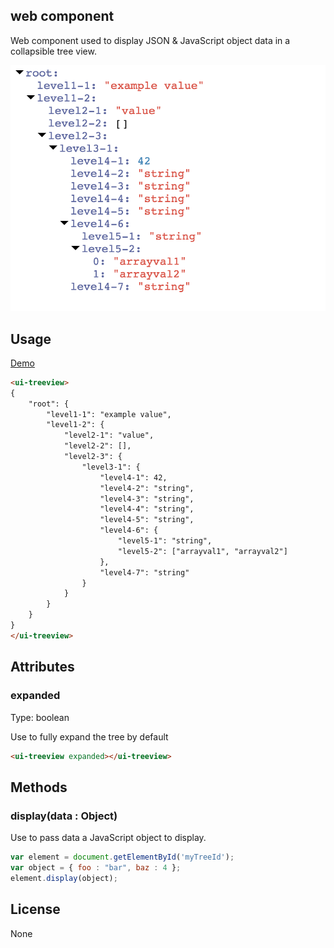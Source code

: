 <ui-treeview> web component
---------------------------

Web component used to display JSON & JavaScript object data in a collapsible tree view.

<img src="./ui-treeview.png">

## Usage

[Demo](http://jsoverson.github.io/ui-treeview)

```html
<ui-treeview>
{
    "root": {
        "level1-1": "example value",
        "level1-2": {
            "level2-1": "value",
            "level2-2": [],
            "level2-3": {
                "level3-1": {
                    "level4-1": 42,
                    "level4-2": "string",
                    "level4-3": "string",
                    "level4-4": "string",
                    "level4-5": "string",
                    "level4-6": {
                        "level5-1": "string",
                        "level5-2": ["arrayval1", "arrayval2"]
                    },
                    "level4-7": "string"
                }
            }
        }
    }
}
</ui-treeview>
```

## Attributes

### expanded

Type: boolean

Use to fully expand the tree by default

```html
<ui-treeview expanded></ui-treeview>
```

## Methods

### display(data : Object)

Use to pass data a JavaScript object to display.

```javascript
var element = document.getElementById('myTreeId');
var object = { foo : "bar", baz : 4 };
element.display(object);
```

## License

None
